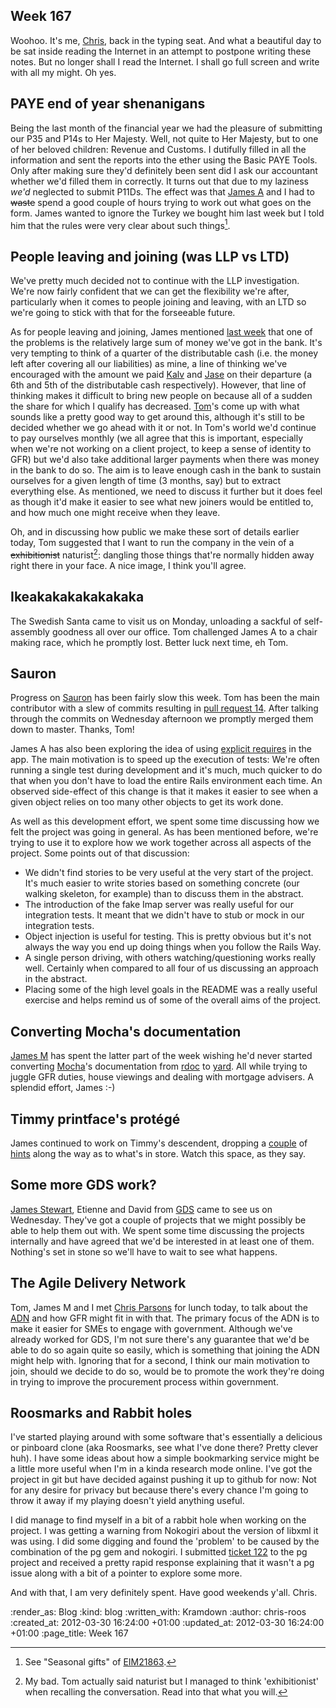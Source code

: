 Week 167
--------

Woohoo.  It's me, [Chris], back in the typing seat.  And what a beautiful day to be sat inside reading the Internet in an attempt to postpone writing these notes.  But no longer shall I read the Internet.  I shall go full screen and write with all my might.  Oh yes.

## PAYE end of year shenanigans

Being the last month of the financial year we had the pleasure of submitting our P35 and P14s to Her Majesty.  Well, not quite to Her Majesty, but to one of her beloved children: Revenue and Customs.  I dutifully filled in all the information and sent the reports into the ether using the Basic PAYE Tools.  Only after making sure they'd definitely been sent did I ask our accountant whether we'd filled them in correctly.  It turns out that due to my laziness *we'd* neglected to submit P11Ds.  The effect was that [James A] and I had to <del>waste</del> spend a good couple of hours trying to work out what goes on the form.  James wanted to ignore the Turkey we bought him last week but I told him that the rules were very clear about such things[^seasonal-turkey].

## People leaving and joining (was LLP vs LTD)

We've pretty much decided not to continue with the LLP investigation.  We're now fairly confident that we can get the flexibility we're after, particularly when it comes to people joining and leaving, with an LTD so we're going to stick with that for the forseeable future.

As for people leaving and joining, James mentioned [last week] that one of the problems is the relatively large sum of money we've got in the bank.  It's very tempting to think of a quarter of the distributable cash (i.e. the money left after covering all our liabilities) as mine, a line of thinking we've encouraged with the amount we paid [Kalv] and [Jase] on their departure (a 6th and 5th of the distributable cash respectively).  However, that line of thinking makes it difficult to bring new people on because all of a sudden the share for which I qualify has decreased.  [Tom]'s come up with what sounds like a pretty good way to get around this, although it's still to be decided whether we go ahead with it or not.  In Tom's world we'd continue to pay ourselves monthly (we all agree that this is important, especially when we're not working on a client project, to keep a sense of identity to GFR) but we'd also take additional larger payments when there was money in the bank to do so.  The aim is to leave enough cash in the bank to sustain ourselves for a given length of time (3 months, say) but to extract everything else.  As mentioned, we need to discuss it further but it does feel as though it'd make it easier to see what new joiners would be entitled to, and how much one might receive when they leave.

Oh, and in discussing how public we make these sort of details earlier today, Tom suggested that I want to run the company in the vein of a <del>exhibitionist</del> naturist[^naturist]: dangling those things that're normally hidden away right there in your face.  A nice image, I think you'll agree.

## Ikeakakakakakakaka

The Swedish Santa came to visit us on Monday, unloading a sackful of self-assembly goodness all over our office.  Tom challenged James A to a chair making race, which he promptly lost.  Better luck next time, eh Tom.

## Sauron

Progress on [Sauron] has been fairly slow this week.  Tom has been the main contributor with a slew of commits resulting in [pull request 14].  After talking through the commits on Wednesday afternoon we promptly merged them down to master.  Thanks, Tom!

James A has also been exploring the idea of using [explicit requires] in the app.  The main motivation is to speed up the execution of tests: We're often running a single test during development and it's much, much quicker to do that when you don't have to load the entire Rails environment each time.  An observed side-effect of this change is that it makes it easier to see when a given object relies on too many other objects to get its work done.

As well as this development effort, we spent some time discussing how we felt the project was going in general.  As has been mentioned before, we're trying to use it to explore how we work together across all aspects of the project.  Some points out of that discussion:

* We didn't find stories to be very useful at the very start of the project.  It's much easier to write stories based on something concrete (our walking skeleton, for example) than to discuss them in the abstract.
* The introduction of the fake Imap server was really useful for our integration tests.  It meant that we didn't have to stub or mock in our integration tests.
* Object injection is useful for testing.  This is pretty obvious but it's not always the way you end up doing things when you follow the Rails Way.
* A single person driving, with others watching/questioning works really well. Certainly when compared to all four of us discussing an approach in the abstract.
* Placing some of the high level goals in the README was a really useful exercise and helps remind us of some of the overall aims of the project.

## Converting Mocha's documentation

[James M] has spent the latter part of the week wishing he'd never started converting [Mocha]'s documentation from [rdoc] to [yard].  All while trying to juggle GFR duties, house viewings and dealing with mortgage advisers.  A splendid effort, James :-)

## Timmy printface's protégé

James continued to work on Timmy's descendent, dropping a [couple](http://twitter.com/#!/lazyatom/status/185118227729358848) of [hints](http://twitter.com/#!/lazyatom/status/185118227729358848) along the way as to what's in store.  Watch this space, as they say.

## Some more GDS work?

[James Stewart], Etienne and David from [GDS] came to see us on Wednesday.  They've got a couple of projects that we might possibly be able to help them out with.  We spent some time discussing the projects internally and have agreed that we'd be interested in at least one of them.  Nothing's set in stone so we'll have to wait to see what happens.

## The Agile Delivery Network

Tom, James M and I met [Chris Parsons] for lunch today, to talk about the [ADN] and how GFR might fit in with that.  The primary focus of the ADN is to make it easier for SMEs to engage with government.  Although we've already worked for GDS, I'm not sure there's any guarantee that we'd be able to do so again quite so easily, which is something that joining the ADN might help with.  Ignoring that for a second, I think our main motivation to join, should we decide to do so, would be to promote the work they're doing in trying to improve the procurement process within government.

## Roosmarks and Rabbit holes

I've started playing around with some software that's essentially a delicious or pinboard clone (aka Roosmarks, see what I've done there?  Pretty clever huh).  I have some ideas about how a simple bookmarking service might be a little more useful when I'm in a kinda research mode online.  I've got the project in git but have decided against pushing it up to github for now: Not for any desire for privacy but because there's every chance I'm going to throw it away if my playing doesn't yield anything useful.

I did manage to find myself in a bit of a rabbit hole when working on the project.  I was getting a warning from Nokogiri about the version of libxml it was using.  I did some digging and found the 'problem' to be caused by the combination of the pg gem and nokogiri.  I submitted [ticket 122] to the pg project and received a pretty rapid response explaining that it wasn't a pg issue along with a bit of a pointer to explore some more.

And with that, I am very definitely spent.  Have good weekends y'all.  Chris.

[ADN]: http://www.agiledelivery.net/
[Chris]: /chris-roos
[Chris Parsons]: http://twitter.com/#!/chrismdp
[GDS]: http://digital.cabinetoffice.gov.uk/
[James A]: /james-adam
[James M]: /james-mead
[James Stewart]: http://twitter.com/#!/jystewart
[Jase]: /jason-cale
[Kalv]: /kalvir-sandhu
[Tom]: /tom-ward
[explicit requires]: https://github.com/freerange/sauron/commits/avoid-autoload
[last week]: /week-166
[mocha]: http://mocha.rubyforge.org/
[pull request 14]: https://github.com/freerange/sauron/pull/14
[rdoc]: http://rdoc.sourceforge.net/
[sauron]: https://github.com/freerange/sauron/
[ticket 122]: https://bitbucket.org/ged/ruby-pg/issue/122/warning-nokogiri-was-built-against-libxml
[yard]: http://yardoc.org/

[^naturist]: My bad. Tom actually said naturist but I managed to think 'exhibitionist' when recalling the conversation. Read into that what you will.
[^seasonal-turkey]: See "Seasonal gifts" of [EIM21863](http://www.hmrc.gov.uk/manuals/eimanual/eim21863.htm).

:render_as: Blog
:kind: blog
:written_with: Kramdown
:author: chris-roos
:created_at: 2012-03-30 16:24:00 +01:00
:updated_at: 2012-03-30 16:24:00 +01:00
:page_title: Week 167